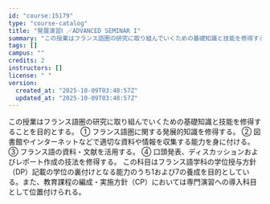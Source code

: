 ```yaml
---
id: "course:15179"
type: "course-catalog"
title: "発展演習Ⅰ ／ADVANCED SEMINAR I"
summary: "この授業はフランス語圏の研究に取り組んでいくための基礎知識と技能を修得することを目的とする。 ① フランス語圏に関する発展的知識を修得する。 ② 図書館やインターネットなどで適切な資料や情報を収集する能力を身に付ける。 ③ フランス語の資料…"
tags: []
campus: ""
credits: 2
instructors: []
license: " "
version:
  created_at: "2025-10-09T03:48:57Z"
  updated_at: "2025-10-09T03:48:57Z"
---
```


この授業はフランス語圏の研究に取り組んでいくための基礎知識と技能を修得することを目的とする。 ① フランス語圏に関する発展的知識を修得する。 ② 図書館やインターネットなどで適切な資料や情報を収集する能力を身に付ける。 ③ フランス語の資料・文献を活用する。 ④ 口頭発表、ディスカッションおよびレポート作成の技法を修得する。 この科目はフランス語学科の学位授与方針（DP）記載の学位の裏付けとなる能力のうち1および7の養成を目的としている。また、教育課程の編成・実施方針（CP）においては専門演習への導入科目として位置付けられる。

